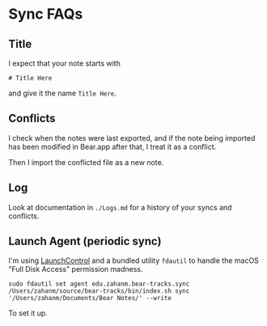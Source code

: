 # Sync FAQs

## Title

I expect that your note starts with

```
# Title Here
```

and give it the name `Title Here`.

## Conflicts

I check when the notes were last exported, and if the note
being imported has been modified in Bear.app after that,
I treat it as a conflict.

Then I import the conflicted file as a new note.

## Log

Look at documentation in `./Logs.md` for a history of your syncs and conflicts.

## Launch Agent (periodic sync)

I'm using [LaunchControl](https://www.soma-zone.com/LaunchControl/FAQ.html) and a bundled utility `fdautil` to handle the macOS "Full Disk Access" permission madness.

```
sudo fdautil set agent edu.zahanm.bear-tracks.sync /Users/zahanm/source/bear-tracks/bin/index.sh sync '/Users/zahanm/Documents/Bear Notes/' --write
```

To set it up.
